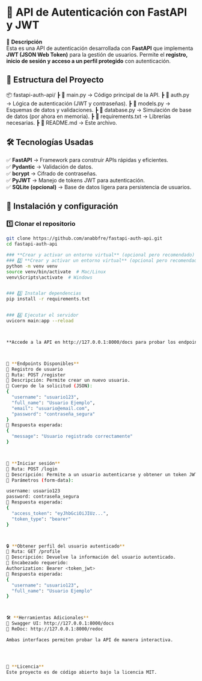 # 📌 API de Autenticación con FastAPI y JWT  


🚀 **Descripción**  
Esta es una API de autenticación desarrollada con **FastAPI** que implementa **JWT (JSON Web Token)** para la gestión de usuarios. Permite el **registro, inicio de sesión y acceso a un perfil protegido** con autenticación.  



## 📂 Estructura del Proyecto  
📦 fastapi-auth-api/ 
┣ 📄 main.py → Código principal de la API. 
┣ 📄 auth.py → Lógica de autenticación (JWT y contraseñas). 
┣ 📄 models.py → Esquemas de datos y validaciones. 
┣ 📄 database.py → Simulación de base de datos (por ahora en memoria). 
┣ 📄 requirements.txt → Librerías necesarias. 
┣ 📄 README.md → Este archivo.



## 🛠️ Tecnologías Usadas  
✅ **FastAPI** → Framework para construir APIs rápidas y eficientes.  
✅ **Pydantic** → Validación de datos.  
✅ **bcrypt** → Cifrado de contraseñas.  
✅ **PyJWT** → Manejo de tokens JWT para autenticación.  
✅ **SQLite (opcional)** → Base de datos ligera para persistencia de usuarios.  




## 🚀 Instalación y configuración

### 1️⃣ Clonar el repositorio
```bash
git clone https://github.com/anabbfre/fastapi-auth-api.git
cd fastapi-auth-api

### **Crear y activar un entorno virtual** (opcional pero recomendado)
### 2️⃣ **Crear y activar un entorno virtual** (opcional pero recomendado)
python -m venv venv
source venv/bin/activate  # Mac/Linux
venv\Scripts\activate  # Windows


### 3️⃣ Instalar dependencias
pip install -r requirements.txt


### 4️⃣ Ejecutar el servidor
uvicorn main:app --reload



**Accede a la API en http://127.0.0.1:8000/docs para probar los endpoints desde Swagger UI**.



🔑 **Endpoints Disponibles**
📝 Registro de usuario
📌 Ruta: POST /register
📌 Descripción: Permite crear un nuevo usuario.
📌 Cuerpo de la solicitud (JSON):
{
  "username": "usuario123",
  "full_name": "Usuario Ejemplo",
  "email": "usuario@email.com",
  "password": "contraseña_segura"
}
📌 Respuesta esperada:
{
  "message": "Usuario registrado correctamente"
}



🔐 **Iniciar sesión**
📌 Ruta: POST /login
📌 Descripción: Permite a un usuario autenticarse y obtener un token JWT.
📌 Parámetros (form-data):

username: usuario123
password: contraseña_segura
📌 Respuesta esperada:
{
  "access_token": "eyJhbGciOiJIUz...",
  "token_type": "bearer"
}



🔒 **Obtener perfil del usuario autenticado**
📌 Ruta: GET /profile
📌 Descripción: Devuelve la información del usuario autenticado.
📌 Encabezado requerido:
Authorization: Bearer <token_jwt>
📌 Respuesta esperada:
{
  "username": "usuario123",
  "full_name": "Usuario Ejemplo"
}



🛠️ **Herramientas Adicionales**
📌 Swagger UI: http://127.0.0.1:8000/docs
📌 ReDoc: http://127.0.0.1:8000/redoc

Ambas interfaces permiten probar la API de manera interactiva.




📜 **Licencia**
Este proyecto es de código abierto bajo la licencia MIT.
